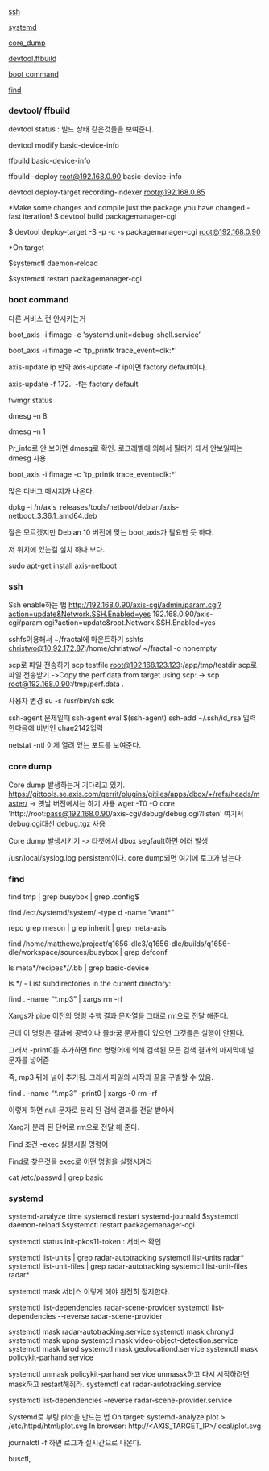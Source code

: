
[ssh](#ssh)

[systemd](#systemd)

[core_dump](#core_dump)
 
[devtool,ffbuild](#devtool,ffbuild)

[boot command](#boot_command)

[find](#find)

<a name="devtool,ffbuild"></a>  
### devtool/ ffbuild

devtool status : 빌드 상태 같은것들을 보여준다.

devtool modify basic-device-info 

ffbuild basic-device-info

ffbuild –deploy  root@192.168.0.90 basic-device-info

devtool deploy-target recording-indexer root@192.168.0.85

*Make some changes and compile just the package you have changed - fast iteration!
$ devtool build packagemanager-cgi

$ devtool deploy-target -S -p -c -s packagemanager-cgi root@192.168.0.90

*On target

$systemctl daemon-reload

$systemctl restart packagemanager-cgi



<a name="boot_command"></a>  
### boot command

다른 서비스 런 안시키는거

boot_axis -i fimage -c 'systemd.unit=debug-shell.service’

boot_axis -i fimage -c 'tp_printk trace_event=clk:*'

axis-update ip 만약 axis-update -f ip이면 factory default이다.

axis-update -f 172..   -f는 factory default

fwmgr status

dmesg –n 8

dmesg –n 1

Pr_info로 안 보이면 dmesg로 확인. 로그레벨에 의해서 필터가 돼서 안보일때는 dmesg 사용

boot_axis -i fimage -c 'tp_printk trace_event=clk:*'

많은 디버그 메시지가 나온다.

dpkg -i /n/axis_releases/tools/netboot/debian/axis-netboot_3.36.1_amd64.deb

잘은 모르겠지만 Debian 10 버전에 맞는 boot_axis가 필요한 듯 하다.

저 위치에 있는걸 설치 하나 보다.

sudo apt-get install axis-netboot


<a name="ssh"></a>  
### ssh

Ssh enable하는 법
http://192.168.0.90/axis-cgi/admin/param.cgi?action=update&Network.SSH.Enabled=yes
192.168.0.90/axis-cgi/param.cgi?action=update&root.Network.SSH.Enabled=yes

sshfs이용해서 ~/fractal에 마운트하기
sshfs christwo@10.92.172.87:/home/christwo/ ~/fractal -o nonempty

scp로 파일 전송하기
scp testfile root@192.168.123.123:/app/tmp/testdir
scp로 파일 전송받기
   ->Copy the perf.data from target using scp:
 -> scp root@192.168.0.90:/tmp/perf.data .


사용자 변경
su -s /usr/bin/sh sdk

ssh-agent 문제일때
   ssh-agent
   eval $(ssh-agent)
   ssh-add ~/.ssh/id_rsa 입력한다음에 비번인 chae2142입력

netstat -ntl 이게 열려 있는 포트를 보여준다.


<a name="core_dump"></a>  
### core dump

Core dump 발생하는거 기다리고 있기.
https://gittools.se.axis.com/gerrit/plugins/gitiles/apps/dbox/+/refs/heads/master/
-> 옛날 버전에서는 하기 사용
wget -T0 -O core 'http://root:pass@192.168.0.90/axis-cgi/debug/debug.cgi?listen'
여기서 debug.cgi대신 debug.tgz 사용

Core dump 발생시키기
-> 타겟에서 dbox segfault하면 에러 발생

/usr/local/syslog.log   persistent이다. core dump되면 여기에 로그가 남는다.

<a name="find"></a>  
### find

find tmp | grep busybox | grep .config$

find /ect/systemd/system/ -type d -name “want*”

repo grep meson | grep inherit | grep meta-axis

find /home/matthewc/project/q1656-dle3/q1656-dle/builds/q1656-dle/workspace/sources/busybox | grep defconf

ls meta*/recipes*/*/*.bb | grep basic-device

ls */ - List subdirectories in the current directory:

find . -name “*.mp3” | xargs rm -rf

Xargs가 pipe 이전의 명령 수행 결과 문자열을 그대로 rm으로 전달 해준다.

근데 이 명령은 결과에 공백이나 줄바꿈 문자들이 있으면 그것들은 실행이 안된다.

그래서 -print0를 추가하면 find 명령어에 의해 검색된 모든 검색 결과의 마지막에 널 문자를 넣어줌

즉, mp3 뒤에 널이 추가됨. 그래서 파일의 시작과 끝을 구별할 수 있음.

find . -name “*.mp3”  -print0 | xargs -0 rm -rf

이렇게 하면 null 문자로 분리 된 검색 결과를 전달 받아서 

Xarg가 분리 된 단어로 rm으로 전달 해 준다.

Find 조건 -exec 실행시킬 명령어

Find로 찾은것을 exec로 어떤 명령을 실행시켜라

cat /etc/passwd | grep basic

<a name="systemd"></a>  
### systemd
systemd-analyze time
systemctl restart systemd-journald
$systemctl daemon-reload
$systemctl restart packagemanager-cgi

systemctl status init-pkcs11-token : 서비스 확인

systemctl list-units | grep radar-autotracking
systemctl list-units radar*
systemctl list-unit-files | grep radar-autotracking
systemctl list-unit-files radar*

systemctl mask 서비스 이렇게 해야 완전히 정지한다.

systemctl list-dependencies radar-scene-provider
systemctl list-dependencies --reverse radar-scene-provider

systemctl mask radar-autotracking.service
systemctl mask chronyd
systemctl mask upnp
systemctl mask video-object-detection.service
systemctl mask larod
systemctl mask geolocationd.service
systemctl mask policykit-parhand.service

systemctl unmask policykit-parhand.service unmassk하고
다시 시작하려면 mask하고 restart해줘라.
systemctl cat radar-autotracking.service

systemctl list-dependencies –reverse radar-scene-provider.service

Systemd로 부팅 plot을 만드는 법
On target: systemd-analyze plot > /etc/httpd/html/plot.svg
In browser: http://<AXIS_TARGET_IP>/local/plot.svg

journalctl -f 하면 로그가 실시간으로 나온다.

busctl,

